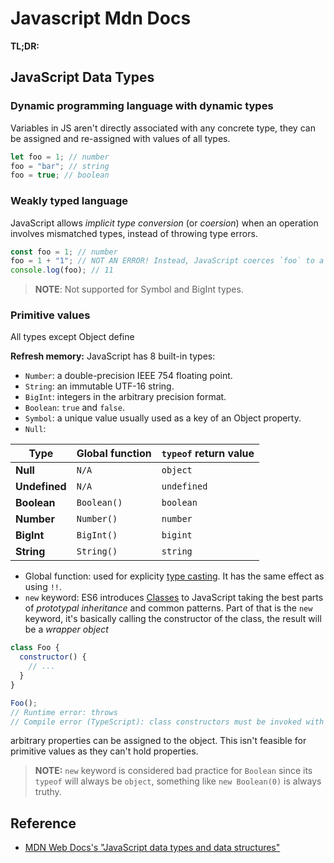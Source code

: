 # Javascript Mdn Docs

<!-- tl;dr starts -->

**TL;DR:**

<!-- tl;dr ends -->

<!-- TODO: finish this -->

## JavaScript Data Types

### Dynamic programming language with dynamic types

Variables in JS aren't directly associated with any concrete type, they can be assigned and re-assigned with values of all types.

```js
let foo = 1; // number
foo = "bar"; // string
foo = true; // boolean
```

### Weakly typed language

JavaScript allows _implicit type conversion_ (or _coersion_) when an operation involves mismatched types, instead of throwing type errors.

```js
const foo = 1; // number
foo = 1 + "1"; // NOT AN ERROR! Instead, JavaScript coerces `foo` to a string, so it can be concatenated
console.log(foo); // 11
```

> **NOTE**: Not supported for Symbol and BigInt types.

### Primitive values

All types except Object define

**Refresh memory:** JavaScript has 8 built-in types:

- `Number`: a double-precision IEEE 754 floating point.
- `String`: an immutable UTF-16 string.
- `BigInt`: integers in the arbitrary precision format.
- `Boolean`: `true` and `false`.
- `Symbol`: a unique value usually used as a key of an Object property.
- `Null`:

<!-- prettier-ignore -->
|Type|Global function|`typeof` return value|
|---|---|---|
|**Null**|`N/A`|`object`|
|**Undefined**|`N/A`|`undefined`|
|**Boolean**|`Boolean()`|`boolean`|
|**Number**|`Number()`|`number`|
|**BigInt**|`BigInt()`|`bigint`|
|**String**|`String()`|`string`|

- Global function: used for explicity [type casting](https://developer.mozilla.org/en-US/docs/Glossary/Type_Conversion). It has the same effect as using `!!`.
- `new` keyword: ES6 introduces [Classes](https://developer.mozilla.org/en-US/docs/Web/JavaScript/Reference/Classes) to JavaScript taking the best parts of _prototypal inheritance_ and common patterns. Part of that is the `new` keyword, it's basically calling the constructor of the class, the result will be a _wrapper object_

```js
class Foo {
  constructor() {
    // ...
  }
}

Foo();
// Runtime error: throws
// Compile error (TypeScript): class constructors must be invoked with `new`.
```

arbitrary properties can be assigned to the object. This isn't feasible for primitive values as they can't hold properties.

> **NOTE:** `new` keyword is considered bad practice for `Boolean` since its `typeof` will always be `object`, something like `new Boolean(0)` is always truthy.

## Reference

- [MDN Web Docs's "JavaScript data types and data structures"](https://developer.mozilla.org/en-US/docs/Web/JavaScript/Guide/Data_structures)
